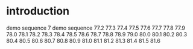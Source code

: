 # introduction
demo sequence 7
demo sequence 77.2
77.3
77.4
77.5
77.6
77.7
77.8
77.9
78.0
78.1
78.2
78.3
78.4
78.5
78.6
78.7
78.8
78.9
79.0
80.0
80.1
80.2
80.3
80.4
80.5
80.6
80.7
80.8
80.9
81.0
81.1
81.2
81.3
81.4
81.5
81.6
